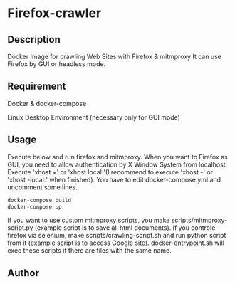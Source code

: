 # Firefox-crawler

## Description
Docker Image for crawling Web Sites with Firefox & mitmproxy
It can use Firefox by GUI or headless mode.

## Requirement
Docker & docker-compose

Linux Desktop Environment (necessary only for GUI mode)

## Usage
Execute below and run firefox and mitmproxy.
When you want to Firefox as GUI, you need to allow authentication by X Window System from localhost.
Execute 'xhost +' or 'xhost local:'(I recommend to execute 'xhost -' or 'xhost -local:' when finished).
You have to edit docker-compose.yml and uncomment some lines.

```sh
docker-compose build
docker-compose up
```

If you want to use custom mitmproxy scripts, you make scripts/mitmproxy-script.py (example script is to save all html documents).
If you controle firefox via selenium, make scripts/crawling-script.sh and run python script from it (example script is to access Google site).
docker-entrypoint.sh will exec these scripts if there are files with the same name.

## Author

